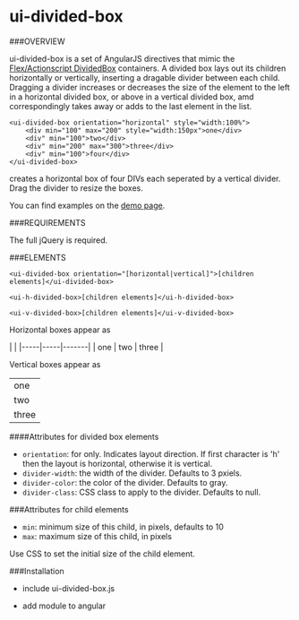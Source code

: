 # ui-divided-box


###OVERVIEW

ui-divided-box is a set of AngularJS directives that mimic the [Flex/Actionscript DividedBox](http://help.adobe.com/en_US/flex/using/WS2db454920e96a9e51e63e3d11c0bf69084-7e54.html) containers.  A divided box lays out its children horizontally or vertically, inserting a dragable divider between each child.  Dragging a divider increases or decreases the size of the element to the left in a horizontal divided box, or above in a vertical divided box, amd correspondingly takes away or adds to the last element in the list. 

	<ui-divided-box orientation="horizontal" style="width:100%">
		<div min="100" max="200" style="width:150px">one</div>
		<div" min="100">two</div>
		<div" min="200" max="300">three</div>
		<div" min="100">four</div>
	</ui-divided-box>
	
creates a horizontal box of four DIVs each seperated by a vertical divider.  Drag the divider to resize the boxes.  

You can find examples on the [demo page](http://timfogarty1549.github.io/ui-divided-box/).

###REQUIREMENTS

The full jQuery is required.

###ELEMENTS

	<ui-divided-box orientation="[horizontal|vertical]">[children elements]</ui-divided-box>
	
	<ui-h-divided-box>[children elements]</ui-h-divided-box>

	<ui-v-divided-box>[children elements]</ui-v-divided-box>
	
Horizontal boxes appear as

|                   |
|-----|-----|-------|
| one | two | three |

Vertical boxes appear as 

|       |
|-------|
|  one  |
|  two  |
| three |

####Attributes for divided box elements

 + `orientation`: for <ui-divided-box> only.  Indicates layout direction.  If first character is 'h' then the layout is horizontal, otherwise it is vertical.
 + `divider-width`: the width of the divider. Defaults to 3 pxiels.
 + `divider-color`: the color of the divider. Defaults to gray.
 + `divider-class`: CSS class to apply to the divider.  Defaults to null.

###Attributes for child elements

 + `min`: minimum size of this child, in pixels, defaults to 10
 + `max`: maximum size of this child, in pixels
 
 Use CSS to set the initial size of the child element.
 
###Installation

 + include ui-divided-box.js
 + add module to angular

	<script type="text/javascript" src="ui-divided-box.js"></script>
	<script type="text/javascript">
		var app = angular.module("myApp", [ 'ui.divided.box' ]);
	</script>